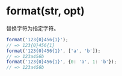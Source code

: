 # format(str, opt)

替换字符为指定字符。

```javascript
format('123{0}456{1}');
// => 123{0}456{1}
format('123{0}456{1}', ['a', 'b']);
// => 123a456b
format('123{0}456{1}', {0: 'a', 1: 'b'});
// => 123a456b
```
